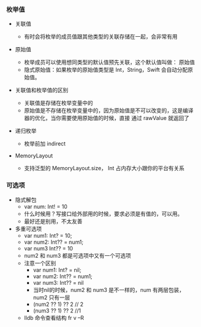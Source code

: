 ### 枚举值
- 关联值
	- 有时会将枚举的成员值跟其他类型的关联存储在一起，会非常有用
- 原始值
 	- 枚举成员可以使用想同类型的默认值预先关联，这个默认值叫做： 原始值
 	- 隐式原始值：如果枚举的原始值类型是 Int，String，Swift 会自动分配原始值。

- 关联值和枚举值的区别
	- 关联值是存储在枚举变量中的
	- 原始值是不存储在枚举变量中的，因为原始值是不可以改变的，这是编译器的优化，当你需要使用原始值的时候，直接 通过 rawValue 就返回了
- 递归枚举
	- 枚举前加 indirect
 
- MemoryLayout	
	- 支持泛型的  MemoryLayout<Int>.size，  Int 占内存大小跟你的平台有关系

### 可选项
- 隐式解包
	 - var num: Int! = 10
	 - 什么时候用？写接口给外部用的时候，要求必须是有值的，可以用。
	 - 最好还是别用，不太友善
- 多重可选项
	- var num1: Int? = 10;
	- var num2: Int?? = num1;
	- var num3 Int?? = 10
	- num2 和 num3 都是可选项中又有一个可选项
	- 注意一个区别
		- var num1: Int? = nil;
		- var num2: Int?? = num1;
		-  var num3: Int?? = nil
		- 当时nil的时候，num2 和 num3 是不一样的，num 有两层包装，num2 只有一层
		- (num2 ?? 1) ?? 2 // 2     
		- (num3 ?? 1) ?? 2 //1
	- lldb 命令查看结构  fr v –R